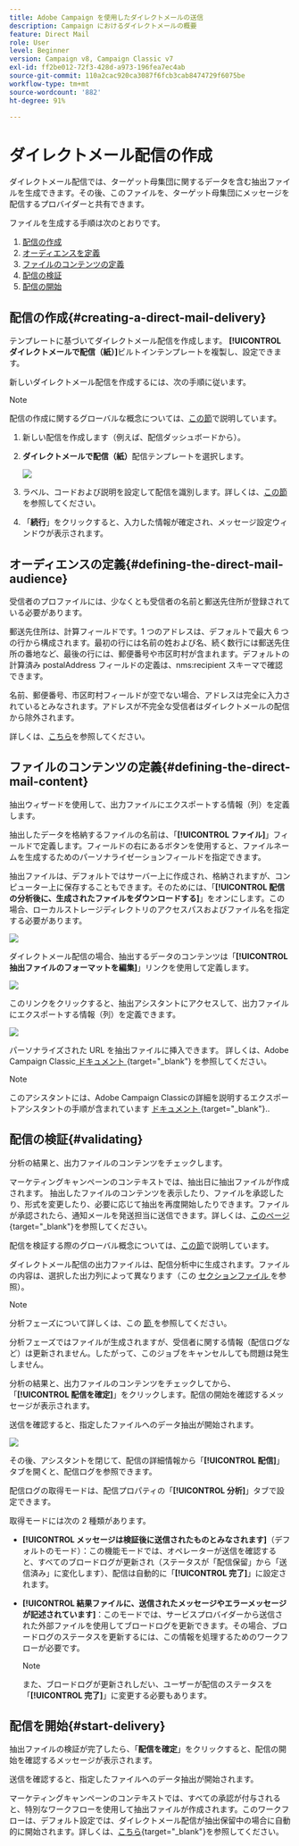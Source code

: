 ```yaml
---
title: Adobe Campaign を使用したダイレクトメールの送信
description: Campaign におけるダイレクトメールの概要
feature: Direct Mail
role: User
level: Beginner
version: Campaign v8, Campaign Classic v7
exl-id: ff2be012-72f3-428d-a973-196fea7ec4ab
source-git-commit: 110a2cac920ca3087f6fcb3cab8474729f6075be
workflow-type: tm+mt
source-wordcount: '882'
ht-degree: 91%

---
```


# ダイレクトメール配信の作成

ダイレクトメール配信では、ターゲット母集団に関するデータを含む抽出ファイルを生成できます。その後、このファイルを、ターゲット母集団にメッセージを配信するプロバイダーと共有できます。

ファイルを生成する手順は次のとおりです。

1. [配信の作成](#creating-a-direct-mail-delivery)
1. [オーディエンスを定義](#defining-the-direct-mail-audience)
1. [ファイルのコンテンツの定義](#defining-the-direct-mail-content)
1. [配信の検証](#validating)
1. [配信の開始](#start-delivery)

## 配信の作成{#creating-a-direct-mail-delivery}

テンプレートに基づいてダイレクトメール配信を作成します。 **[!UICONTROL ダイレクトメールで配信（紙）]**&#x200B;ビルトインテンプレートを複製し、設定できます。

新しいダイレクトメール配信を作成するには、次の手順に従います。

>[!NOTE]
>
>配信の作成に関するグローバルな概念については、[この節](../start/create-message.md)で説明しています。

1. 新しい配信を作成します（例えば、配信ダッシュボードから）。
1. **ダイレクトメールで配信（紙）**&#x200B;配信テンプレートを選択します。

   ![](assets/direct_mail.png)

1. ラベル、コードおよび説明を設定して配信を識別します。詳しくは、[この節](../start/create-message.md#create-the-delivery)を参照してください。
1. 「**続行**」をクリックすると、入力した情報が確定され、メッセージ設定ウィンドウが表示されます。

## オーディエンスの定義{#defining-the-direct-mail-audience}

受信者のプロファイルには、少なくとも受信者の名前と郵送先住所が登録されている必要があります。

郵送先住所は、計算フィールドです。1 つのアドレスは、デフォルトで最大 6 つの行から構成されます。最初の行には名前の姓および名、続く数行には郵送先住所の番地など、最後の行には、郵便番号や市区町村が含まれます。デフォルトの計算済み postalAddress フィールドの定義は、nms:recipient スキーマで確認できます。

名前、郵便番号、市区町村フィールドが空でない場合、アドレスは完全に入力されているとみなされます。アドレスが不完全な受信者はダイレクトメールの配信から除外されます。

詳しくは、[こちら](../start/create-message.md#target-population)を参照してください。

## ファイルのコンテンツの定義{#defining-the-direct-mail-content}

抽出ウィザードを使用して、出力ファイルにエクスポートする情報（列）を定義します。

抽出したデータを格納するファイルの名前は、「**[!UICONTROL ファイル]**」フィールドで定義します。フィールドの右にあるボタンを使用すると、ファイルネームを生成するためのパーソナライゼーションフィールドを指定できます。

抽出ファイルは、デフォルトではサーバー上に作成され、格納されますが、コンピューター上に保存することもできます。そのためには、「**[!UICONTROL 配信の分析後に、生成されたファイルをダウンロードする]**」をオンにします。この場合、ローカルストレージディレクトリのアクセスパスおよびファイル名を指定する必要があります。

![](assets/s_ncs_user_mail_delivery_local_file.png)

ダイレクトメール配信の場合、抽出するデータのコンテンツは「**[!UICONTROL 抽出ファイルのフォーマットを編集]**」リンクを使用して定義します。

![](assets/s_ncs_user_mail_delivery_format_link.png)

このリンクをクリックすると、抽出アシスタントにアクセスして、出力ファイルにエクスポートする情報（列）を定義できます。

![](assets/s_ncs_user_mail_delivery_format_wz.png)

パーソナライズされた URL を抽出ファイルに挿入できます。 詳しくは、Adobe Campaign Classic[ ドキュメント ](https://experienceleague.adobe.com/docs/campaign-classic/using/designing-content/web-forms/publishing-a-web-form.html){target="_blank"} を参照してください。

>[!NOTE]
>
>このアシスタントには、Adobe Campaign Classicの詳細を説明するエクスポートアシスタントの手順が含まれています [ ドキュメント ](https://experienceleague.adobe.com/docs/campaign-classic/using/getting-started/importing-and-exporting-data/generic-imports-exports/executing-export-jobs.html){target="_blank"}..

## 配信の検証{#validating}

分析の結果と、出力ファイルのコンテンツをチェックします。

マーケティングキャンペーンのコンテキストでは、抽出日に抽出ファイルが作成されます。 抽出したファイルのコンテンツを表示したり、ファイルを承認したり、形式を変更したり、必要に応じて抽出を再度開始したりできます。ファイルが承認されたら、通知メールを発送担当に送信できます。詳しくは、[このページ](https://experienceleague.adobe.com/docs/campaign/automation/campaign-orchestration/marketing-campaign-approval.html?lang=ja){target="_blank"}を参照してください。

配信を検証する際のグローバル概念については、[この節](../start/create-message.md#validate-the-delivery)で説明しています。

ダイレクトメール配信の出力ファイルは、配信分析中に生成されます。ファイルの内容は、選択した出力列によって異なります（この [ セクションファイル ](#defining-the-direct-mail-content) を参照）。

>[!NOTE]
>
>分析フェーズについて詳しくは、この [ 節 ](delivery-analysis.md) を参照してください。

分析フェーズではファイルが生成されますが、受信者に関する情報（配信ログなど）は更新されません。したがって、このジョブをキャンセルしても問題は発生しません。

分析の結果と、出力ファイルのコンテンツをチェックしてから、「**[!UICONTROL 配信を確定]**」をクリックします。配信の開始を確認するメッセージが表示されます。

送信を確認すると、指定したファイルへのデータ抽出が開始されます。

![](assets/s_ncs_user_postal_del_send_confirm_postal.png)

その後、アシスタントを閉じて、配信の詳細情報から「**[!UICONTROL 配信]**」タブを開くと、配信ログを参照できます。

配信ログの取得モードは、配信プロパティの「**[!UICONTROL 分析]**」タブで設定できます。

取得モードには次の 2 種類があります。

* **[!UICONTROL メッセージは検証後に送信されたものとみなされます]**（デフォルトのモード）：この機能モードでは、オペレーターが送信を確認すると、すべてのブロードログが更新され（ステータスが「配信保留」から「送信済み」に変化します）、配信は自動的に「**[!UICONTROL 完了]**」に設定されます。
* **[!UICONTROL 結果ファイルに、送信されたメッセージやエラーメッセージが記述されています]**：このモードでは、サービスプロバイダーから送信された外部ファイルを使用してブロードログを更新できます。その場合、ブロードログのステータスを更新するには、この情報を処理するためのワークフローが必要です。

  >[!NOTE]
  >
  >また、ブロードログが更新されしだい、ユーザーが配信のステータスを「**[!UICONTROL 完了]**」に変更する必要もあります。

## 配信を開始{#start-delivery}

抽出ファイルの検証が完了したら、「**配信を確定**」をクリックすると、配信の開始を確認するメッセージが表示されます。

送信を確認すると、指定したファイルへのデータ抽出が開始されます。

マーケティングキャンペーンのコンテキストでは、すべての承認が付与されると、特別なワークフローを使用して抽出ファイルが作成されます。このワークフローは、デフォルト設定では、ダイレクトメール配信が抽出保留中の場合に自動的に開始されます。詳しくは、[こちら](https://experienceleague.adobe.com/docs/campaign/automation/campaign-orchestration/marketing-campaign-deliveries.html?lang=ja){target="_blank"}を参照してください。

